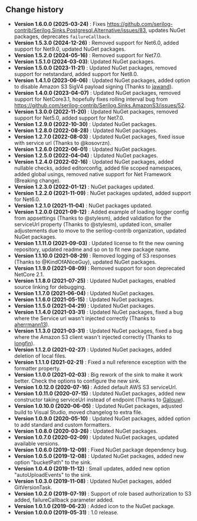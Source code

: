 Change history
--------------

* **Version 1.6.0.0 (2025-03-24)** : Fixes https://github.com/serilog-contrib/Serilog.Sinks.Postgresql.Alternative/issues/83, updates NuGet packages, deprecates `failureCallback`.
* **Version 1.5.3.0 (2024-12-26)** : Removed support for Net6.0, added support for Net9.0, updated NuGet packages.
* **Version 1.5.2.0 (2024-05-16)** : Removed support for Net7.0.
* **Version 1.5.1.0 (2024-03-03)**: Updated NuGet packages.
* **Version 1.5.0.0 (2023-11-21)** : Updated NuGet packages, removed support for netstandard, added support for Net8.0.
* **Version 1.4.1.0 (2023-06-06)** : Updated NuGet packages, added option to disable Amazon S3 SigV4 payload signing (Thanks to [jawand](https://github.com/jawand)).
* **Version 1.4.0.0 (2023-04-07)** : Updated NuGet packages, removed support for NetCore3.1, hopefully fixes rolling interval bug from https://github.com/serilog-contrib/Serilog.Sinks.AmazonS3/issues/52.
* **Version 1.3.0.0 (2022-11-20)** : Updated NuGet packages, removed support for Net5.0, added support for Net7.0.
* **Version 1.2.9.0 (2022-10-30)** : Updated NuGet packages.
* **Version 1.2.8.0 (2022-08-28)** : Updated NuGet packages.
* **Version 1.2.7.0 (2022-08-03)** : Updated NuGet packages, fixed issue with service url (Thanks to @kosovrzn).
* **Version 1.2.6.0 (2022-06-01)** : Updated NuGet packages.
* **Version 1.2.5.0 (2022-04-04)** : Updated NuGet packages.
* **Version 1.2.4.0 (2022-02-16)** : Updated NuGet packages, added nullable checks, added editorconfig, added file scoped namespaces, added global usings, removed native support for Net Framework (Breaking change).
* **Version 1.2.3.0 (2022-01-12)** : NuGet packages updated.
* **Version 1.2.2.0 (2021-11-09)** : NuGet packages updated, added support for Net6.0.
* **Version 1.2.1.0 (2021-11-04)** : NuGet packages updated.
* **Version 1.2.0.0 (2021-09-12)** : Added example of loading logger config from appsettings (Thanks to @stylesm), added validation for the serviceUrl property (Thanks to @stylesm), updated icon, smaller adjustements due to move to the serilog-contrib organization, updated NuGet packages.
* **Version 1.1.11.0 (2021-09-03)** : Updated license to fit the new owning repository, updated readme and so on to fit new package name.
* **Version 1.1.10.0 (2021-08-29)** : Removed logging of S3 responses (Thanks to @KindOfANiceGuy), updated NuGet packages.
* **Version 1.1.9.0 (2021-08-09)** : Removed support for soon deprecated NetCore 2.1.
* **Version 1.1.8.0 (2021-07-25)** : Updated NuGet packages, enabled source linking for debugging.
* **Version 1.1.7.0 (2021-06-04)** : Updated NuGet packages.
* **Version 1.1.6.0 (2021-05-15)** : Updated NuGet packages.
* **Version 1.1.5.0 (2021-04-29)** : Updated NuGet packages.
* **Version 1.1.4.0 (2021-03-31)** : Updated NuGet packages, fixed a bug where the Service url wasn't injected correctly (Thanks to [aherrmann13](https://github.com/aherrmann13)).
* **Version 1.1.3.0 (2021-03-31)** : Updated NuGet packages, fixed a bug where the Amazon S3 client wasn't injected correctly (Thanks to [longfin](https://github.com/longfin)).
* **Version 1.1.2.0 (2021-02-27)** : Updated NuGet packages, added deletion of local files.
* **Version 1.1.1.0 (2021-02-21)** : Fixed a null reference exception with the formatter property.
* **Version 1.1.0.0 (2021-02-03)** : Big rework of the sink to make it work better. Check the options to configure the new sink.
* **Version 1.0.12.0 (2020-07-16)** : Added default AWS S3 serviceUrl.
* **Version 1.0.11.0 (2020-07-15)** : Updated NuGet packages, added new constructor taking serviceUrl instead of endpoint (Thanks to [Galouw](https://github.com/Galouw)).
* **Version 1.0.10.0 (2020-06-05)** : Updated NuGet packages, adjusted build to Visual Studio, moved changelog to extra file.
* **Version 1.0.9.0 (2020-05-10)** : Updated NuGet packages, added option to add standard and custom formatters.
* **Version 1.0.8.0 (2020-03-26)** : Updated NuGet packages.
* **Version 1.0.7.0 (2020-02-09)** : Updated NuGet packages, updated available versions.
* **Version 1.0.6.0 (2019-12-09)** : Fixed NuGet package dependency bug.
* **Version 1.0.5.0 (2019-12-08)** : Updated NuGet packages, added new option "bucketPath" to the sink.
* **Version 1.0.4.0 (2019-11-12)** : Small updates, added new option "autoUploadEvents" to the sink.
* **Version 1.0.3.0 (2019-11-08)** : Updated NuGet packages, added GitVersionTask.
* **Version 1.0.2.0 (2019-07-19)** : Support of role based authorization to S3 added, failureCallback parameter added.
* **Version 1.0.1.0 (2019-06-23)** : Added icon to the NuGet package.
* **Version 1.0.0.0 (2019-05-31)** : 1.0 release.